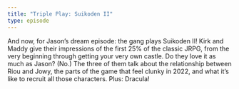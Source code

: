 ```yaml
---
title: "Triple Play: Suikoden II"
type: episode
---
```

And now, for Jason’s dream episode: the gang plays Suikoden II! Kirk and Maddy give their impressions of the first 25% of the classic JRPG, from the very beginning through getting your very own castle. Do they love it as much as Jason? (No.) The three of them talk about the relationship between Riou and Jowy, the parts of the game that feel clunky in 2022, and what it’s like to recruit all those characters. Plus: Dracula!